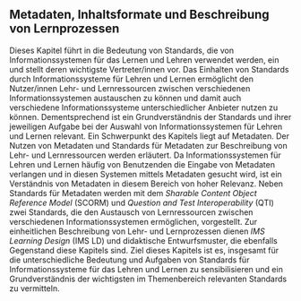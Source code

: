 <!-- filename: 00_Standards_fuer_Lehr-_und_Lerntechnologien.md -->
<!-- title: Standards für Lehr- und Lerntechnologien -->

<!-- tags: #metadaten,#einführung,#informatik -->
<!-- authors: Christoph Rensing -->

## Metadaten, Inhaltsformate und Beschreibung von Lernprozessen

Dieses Kapitel führt in die Bedeutung von Standards, die von Informationssystemen für das Lernen und Lehren verwendet werden, ein und stellt deren wichtigste Vertreter/innen vor. Das Einhalten von Standards durch Informationssysteme für Lehren und Lernen ermöglicht den Nutzer/innen Lehr- und Lernressourcen zwischen verschiedenen Informationssystemen austauschen zu können und damit auch verschiedene Informationssysteme unterschiedlicher Anbieter nutzen zu können. Dementsprechend ist ein Grundverständnis der Standards und ihrer jeweiligen Aufgabe bei der Auswahl von Informationssystemen für Lehren und Lernen relevant. Ein Schwerpunkt des Kapitels liegt auf Metadaten. Der Nutzen von Metadaten und Standards für Metadaten zur Beschreibung von Lehr- und Lernressourcen werden erläutert. Da Informationssystemen für Lehren und Lernen häufig von Benutzenden die Eingabe von Metadaten verlangen und in diesen Systemen mittels Metadaten gesucht wird, ist ein Verständnis von Metadaten in diesem Bereich von hoher Relevanz. Neben Standards für Metadaten werden mit dem *Sharable Content Object Reference Model* (SCORM) und *Question and Test Interoperability* (QTI) zwei Standards, die den Austausch von Lernressourcen zwischen verschiedenen Informationssystemen ermöglichen, vorgestellt. Zur einheitlichen Beschreibung von Lehr- und Lernprozessen dienen *IMS Learning Design* (IMS LD) und didaktische Entwurfsmuster, die ebenfalls Gegenstand diese Kapitels sind. Ziel dieses Kapitels ist es, insgesamt für die unterschiedliche Bedeutung und Aufgaben von Standards für Informationssysteme für das Lehren und Lernen zu sensibilisieren und ein Grundverständnis der wichtigsten im Themenbereich relevanten Standards zu vermitteln.

